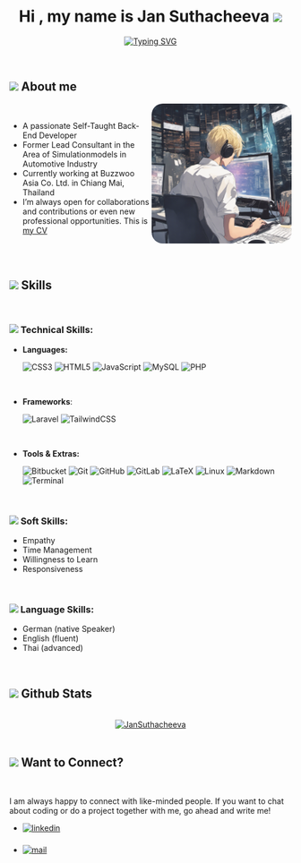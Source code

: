<h1 align="center"><b>Hi , my name is Jan Suthacheeva </b><img src="https://media.giphy.com/media/hvRJCLFzcasrR4ia7z/giphy.gif" width="35"></h1>
<!--  -->
<p align="center">
<a href="https://git.io/typing-svg"><img src="https://readme-typing-svg.demolab.com?font=Fira+Code&duration=3000&pause=1000&center=true&vCenter=true&random=false&width=435&lines=Self-Taught+Back-End-Developer...;Bachelor+of+Engineering...;Former+Lead+Consultant...;Motorsport+Enthusiast...;Lifelong+Learning+%3C3" alt="Typing SVG" /></a>
</p>


<br>
	
## <img src="https://media3.giphy.com/media/QsCxLxfVPtGA8JWMen/giphy.webp?cid=b03b009duwt70ccxtrlvhtofypif8na4motdbb83gw3tkt9p&ep=v1_gifs_gifId&rid=giphy.webp&ct=s" height="20"/><b> About me </b>

<picture> <img align="right" style='border-radius: 20px' src="https://raw.githubusercontent.com/JanPomelo/janpomelo/main/coding.png" width = 250px></picture>

<br>

- A passionate Self-Taught Back-End Developer
- Former Lead Consultant in the Area of Simulationmodels in Automotive Industry
- Currently working at Buzzwoo Asia Co. Ltd. in Chiang Mai, Thailand
- I’m always open for collaborations and contributions or even new professional opportunities. This is [my CV](CV-Jan-Steikowski.pdf)

<br><br>

## <img src="https://media4.giphy.com/media/QssGEmpkyEOhBCb7e1/giphy.webp?cid=b03b009dd7vjcyqacv20wv1bd6esw7vsmqy4hivoijuls7tx&ep=v1_gifs_gifId&rid=giphy.webp&ct=s" height ="20"><b> Skills </b>
<br>
<p align="center">
  
### <img src="https://media4.giphy.com/media/VJ65NK5synjTaL4D0I/giphy.webp?cid=b03b009d9s8t7jn004cbybeu2av3fzsq3qh6mpz5v5pwp039&ep=v1_gifs_gifId&rid=giphy.webp&ct=s" height ="20"> <b> Technical Skills: </b>

- **Languages:**

    ![CSS3](https://img.shields.io/badge/css3-%231572B6.svg?style=for-the-badge&logo=css3&logoColor=white)
    ![HTML5](https://img.shields.io/badge/html5-%23E34F26.svg?style=for-the-badge&logo=html5&logoColor=white)
    ![JavaScript](https://img.shields.io/badge/javascript-%23323330.svg?style=for-the-badge&logo=javascript&logoColor=%23F7DF1E)
    ![MySQL](https://img.shields.io/badge/mysql-%2300f.svg?style=for-the-badge&logo=mysql&logoColor=white)
    ![PHP](https://img.shields.io/badge/php-%23777BB4.svg?style=for-the-badge&logo=php&logoColor=white)

<br>   
    
- **Frameworks**:
  
   ![Laravel](https://img.shields.io/badge/laravel-%23FF2D20.svg?style=for-the-badge&logo=laravel&logoColor=white)
   ![TailwindCSS](https://img.shields.io/badge/tailwindcss-%2338B2AC.svg?style=for-the-badge&logo=tailwind-css&logoColor=white)

<br>

- **Tools & Extras:**
  
    ![Bitbucket](https://img.shields.io/badge/bitbucket-%230047B3.svg?style=for-the-badge&logo=bitbucket&logoColor=white)
    ![Git](https://img.shields.io/badge/git-%23F05033.svg?style=for-the-badge&logo=git&logoColor=white)
    ![GitHub](https://img.shields.io/badge/github-%23121011.svg?style=for-the-badge&logo=github&logoColor=white)
    ![GitLab](https://img.shields.io/badge/gitlab-%23181717.svg?style=for-the-badge&logo=gitlab&logoColor=white)
    ![LaTeX](https://img.shields.io/badge/latex-%23008080.svg?style=for-the-badge&logo=latex&logoColor=white)
    ![Linux](https://img.shields.io/badge/Linux-FCC624?style=for-the-badge&logo=linux&logoColor=black)
    ![Markdown](https://img.shields.io/badge/markdown-%23000000.svg?style=for-the-badge&logo=markdown&logoColor=white)
    ![Terminal](https://img.shields.io/badge/Terminal-%23054020?style=for-the-badge&logo=gnu-bash&logoColor=white)
    
<br>

### <img src="https://media0.giphy.com/media/nvqVfzEX1cL8E2YrMQ/giphy.webp?cid=b03b009dm0s88hpw5be3gxv3awblm1drk9dtjidak62oxo4s&ep=v1_gifs_gifId&rid=giphy.webp&ct=s" height='20' > <b> Soft Skills: </b>

  - Empathy
  - Time Management
  - Willingness to Learn
  - Responsiveness

<br>

### <img src="https://media1.giphy.com/media/HVofJOWFXGpDX4xeg1/giphy.webp?cid=b03b009d7wijd21iv2eipy5gcu3uarc6670vyzuxwsvuo422&ep=v1_gifs_gifId&rid=giphy.webp&ct=s" height='20' ><b> Language Skills: </b>

  - German (native Speaker)
  - English (fluent)
  - Thai (advanced)
</p>

<br>


## <img src="https://media0.giphy.com/media/iY8CRBdQXODJSCERIr/giphy.webp?cid=b03b009dtwf9vr1a1r93nl6wgsed24qqhmmlbl58e2vvwp56&ep=v1_gifs_gifId&rid=giphy.webp&ct=s" height="20"><b> Github Stats </b>
<br>

<div align="center">

<div align="center">
  <a href="https://github.com/janpomelo/">
    <img src="https://github-readme-stats.vercel.app/api/top-langs?username=jansuthacheeva&show_icons=true&locale=en&layout=compact&line_height=20&title_color=7A7ADB&icon_color=2234AE&text_color=D3D3D3&bg_color=0,000000,130F40" width="375"  alt="JanSuthacheeva"/>
  </a>
</div>
<br>
</div>


## <img src="https://media3.giphy.com/media/KtHYHsCSQurUc7Kuf3/giphy.webp?cid=b03b009dgth9l5prkw1xfk2cgc4d72uo53ze7ukcbesmsjmg&ep=v1_gifs_gifId&rid=giphy.webp&ct=s" height='20' ><b> Want to Connect? </b>
<br>
<div align='left'>

<p>I am always happy to connect with like-minded people. If you want to chat about coding or do a project together with me, go ahead and write me!</p>
<ul>

<li>
<a href="https://linkedin.com/in/jan-steikowski" target="_blank">
<img src="https://img.shields.io/badge/linkedin:  Jan%20Suthacheeva-%2300acee.svg?color=405DE6&style=for-the-badge&logo=linkedin&logoColor=white" alt=linkedin style="margin-bottom: 5px;"/>
</a>
</li>

<br>

<li>
<a href="mailto:jan.suthacheeva@gmail.com" target="_blank">
<img src="https://img.shields.io/badge/mail:  Jan%20Suthacheeva-%23EA4335.svg?style=for-the-badge&logo=gmail&logoColor=white" alt=mail style="margin-bottom: 5px;" />
</a>
</li>
	
</ul>
</div>

<br>
